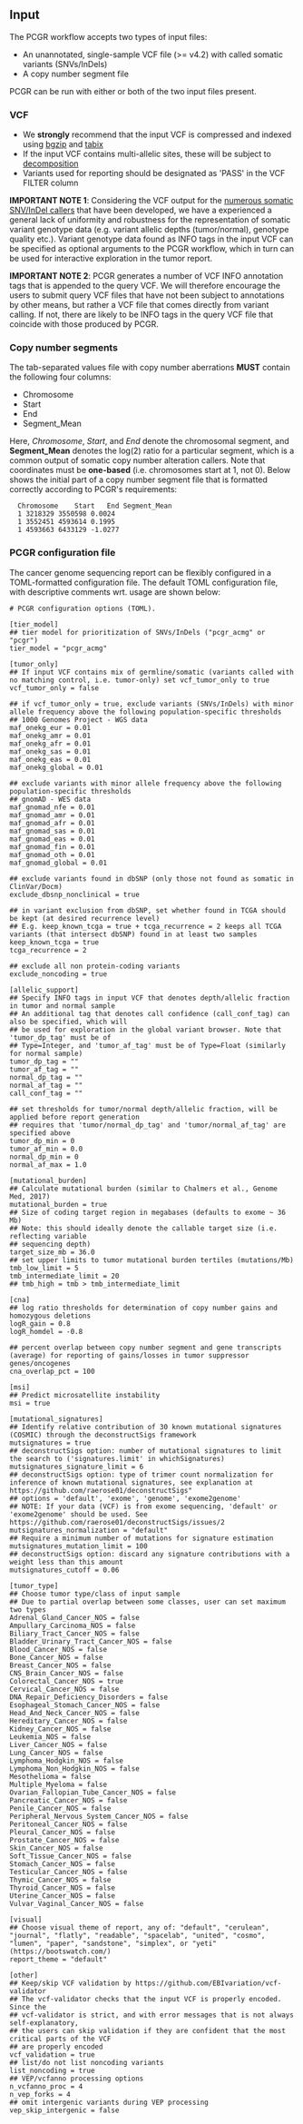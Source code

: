 ## Input

The PCGR workflow accepts two types of input files:

  * An unannotated, single-sample VCF file (>= v4.2) with called somatic variants (SNVs/InDels)
  * A copy number segment file


PCGR can be run with either or both of the two input files present.

### VCF

* We __strongly__ recommend that the input VCF is compressed and indexed using [bgzip](http://www.htslib.org/doc/tabix.html) and [tabix](http://www.htslib.org/doc/tabix.html)
* If the input VCF contains multi-allelic sites, these will be subject to [decomposition](http://genome.sph.umich.edu/wiki/Vt#Decompose)
* Variants used for reporting should be designated as 'PASS' in the VCF FILTER column

__IMPORTANT NOTE 1__: Considering the VCF output for the [numerous somatic SNV/InDel callers](https://www.biostars.org/p/19104/) that have been developed, we have a experienced a general lack of uniformity and robustness for the representation of somatic variant genotype data (e.g. variant allelic depths (tumor/normal), genotype quality etc.). Variant genotype data found as INFO tags in the input VCF can be specified as optional arguments to the PCGR workflow, which in turn can be used for interactive exploration in the tumor report.

__IMPORTANT NOTE 2__: PCGR generates a number of VCF INFO annotation tags that is appended to the query VCF. We will therefore encourage the users to submit query VCF files that have not been subject to annotations by other means, but rather a VCF file that comes directly from variant calling. If not, there are likely to be INFO tags in the query VCF file that coincide with those produced by PCGR.

### Copy number segments

The tab-separated values file with copy number aberrations __MUST__ contain the following four columns:

* Chromosome
* Start
* End
* Segment_Mean

Here, _Chromosome_, _Start_, and _End_ denote the chromosomal segment, and __Segment_Mean__ denotes the log(2) ratio for a particular segment, which is a common output of somatic copy number alteration callers. Note that coordinates must be **one-based** (i.e. chromosomes start at 1, not 0). Below shows the initial part of a copy number segment file that is formatted correctly according to PCGR's requirements:

      Chromosome	Start	End	Segment_Mean
      1 3218329 3550598 0.0024
      1 3552451 4593614 0.1995
      1 4593663 6433129 -1.0277

### PCGR configuration file

The cancer genome sequencing report can be flexibly configured in a TOML-formatted configuration file. The default TOML configuration file, with descriptive comments wrt. usage are shown below:

	# PCGR configuration options (TOML).

	[tier_model]
	## tier model for prioritization of SNVs/InDels ("pcgr_acmg" or "pcgr")
	tier_model = "pcgr_acmg"

	[tumor_only]
	## If input VCF contains mix of germline/somatic (variants called with no matching control, i.e. tumor-only) set vcf_tumor_only to true
	vcf_tumor_only = false

	## if vcf_tumor_only = true, exclude variants (SNVs/InDels) with minor allele frequency above the following population-specific thresholds
	## 1000 Genomes Project - WGS data
	maf_onekg_eur = 0.01
	maf_onekg_amr = 0.01
	maf_onekg_afr = 0.01
	maf_onekg_sas = 0.01
	maf_onekg_eas = 0.01
	maf_onekg_global = 0.01

	## exclude variants with minor allele frequency above the following population-specific thresholds
	## gnomAD - WES data
	maf_gnomad_nfe = 0.01
	maf_gnomad_amr = 0.01
	maf_gnomad_afr = 0.01
	maf_gnomad_sas = 0.01
	maf_gnomad_eas = 0.01
	maf_gnomad_fin = 0.01
	maf_gnomad_oth = 0.01
	maf_gnomad_global = 0.01

	## exclude variants found in dbSNP (only those not found as somatic in ClinVar/Docm)
	exclude_dbsnp_nonclinical = true

	## in variant exclusion from dbSNP, set whether found in TCGA should be kept (at desired recurrence level)
	## E.g. keep_known_tcga = true + tcga_recurrence = 2 keeps all TCGA variants (that intersect dbSNP) found in at least two samples
	keep_known_tcga = true
	tcga_recurrence = 2

	## exclude all non protein-coding variants
	exclude_noncoding = true

	[allelic_support]
	## Specify INFO tags in input VCF that denotes depth/allelic fraction in tumor and normal sample
	## An additional tag that denotes call confidence (call_conf_tag) can also be specified, which will
	## be used for exploration in the global variant browser. Note that 'tumor_dp_tag' must be of
	## Type=Integer, and 'tumor_af_tag' must be of Type=Float (similarly for normal sample)
	tumor_dp_tag = ""
	tumor_af_tag = ""
	normal_dp_tag = ""
	normal_af_tag = ""
	call_conf_tag = ""

	## set thresholds for tumor/normal depth/allelic fraction, will be applied before report generation
	## requires that 'tumor/normal_dp_tag' and 'tumor/normal_af_tag' are specified above
	tumor_dp_min = 0
	tumor_af_min = 0.0
	normal_dp_min = 0
	normal_af_max = 1.0

	[mutational_burden]
	## Calculate mutational burden (similar to Chalmers et al., Genome Med, 2017)
	mutational_burden = true
	## Size of coding target region in megabases (defaults to exome ~ 36 Mb)
	## Note: this should ideally denote the callable target size (i.e. reflecting variable
	## sequencing depth)
	target_size_mb = 36.0
	## set upper limits to tumor mutational burden tertiles (mutations/Mb)
	tmb_low_limit = 5
	tmb_intermediate_limit = 20
	## tmb_high = tmb > tmb_intermediate_limit

	[cna]
	## log ratio thresholds for determination of copy number gains and homozygous deletions
	logR_gain = 0.8
	logR_homdel = -0.8

	## percent overlap between copy number segment and gene transcripts (average) for reporting of gains/losses in tumor suppressor genes/oncogenes
	cna_overlap_pct = 100

	[msi]
	## Predict microsatellite instability
	msi = true

	[mutational_signatures]
	## Identify relative contribution of 30 known mutational signatures (COSMIC) through the deconstructSigs framework
	mutsignatures = true
	## deconstructSigs option: number of mutational signatures to limit the search to ('signatures.limit' in whichSignatures)
	mutsignatures_signature_limit = 6
	## deconstructSigs option: type of trimer count normalization for inference of known mutational signatures, see explanation at https://github.com/raerose01/deconstructSigs"
	## options = 'default', 'exome', 'genome', 'exome2genome'
	## NOTE: If your data (VCF) is from exome sequencing, 'default' or 'exome2genome' should be used. See https://github.com/raerose01/deconstructSigs/issues/2
	mutsignatures_normalization = "default"
	## Require a minimum number of mutations for signature estimation
	mutsignatures_mutation_limit = 100
	## deconstructSigs option: discard any signature contributions with a weight less than this amount
	mutsignatures_cutoff = 0.06

	[tumor_type]
	## Choose tumor type/class of input sample
	## Due to partial overlap between some classes, user can set maximum two types
	Adrenal_Gland_Cancer_NOS = false
	Ampullary_Carcinoma_NOS = false
	Biliary_Tract_Cancer_NOS = false
	Bladder_Urinary_Tract_Cancer_NOS = false
	Blood_Cancer_NOS = false
	Bone_Cancer_NOS = false
	Breast_Cancer_NOS = false
	CNS_Brain_Cancer_NOS = false
	Colorectal_Cancer_NOS = true
	Cervical_Cancer_NOS = false
	DNA_Repair_Deficiency_Disorders = false
	Esophageal_Stomach_Cancer_NOS = false
	Head_And_Neck_Cancer_NOS = false
	Hereditary_Cancer_NOS = false
	Kidney_Cancer_NOS = false
	Leukemia_NOS = false
	Liver_Cancer_NOS = false
	Lung_Cancer_NOS = false
	Lymphoma_Hodgkin_NOS = false
	Lymphoma_Non_Hodgkin_NOS = false
	Mesothelioma = false
	Multiple_Myeloma = false
	Ovarian_Fallopian_Tube_Cancer_NOS = false
	Pancreatic_Cancer_NOS = false
	Penile_Cancer_NOS = false
	Peripheral_Nervous_System_Cancer_NOS = false
	Peritoneal_Cancer_NOS = false
	Pleural_Cancer_NOS = false
	Prostate_Cancer_NOS = false
	Skin_Cancer_NOS = false
	Soft_Tissue_Cancer_NOS = false
	Stomach_Cancer_NOS = false
	Testicular_Cancer_NOS = false
	Thymic_Cancer_NOS = false
	Thyroid_Cancer_NOS = false
	Uterine_Cancer_NOS = false
	Vulvar_Vaginal_Cancer_NOS = false

	[visual]
	## Choose visual theme of report, any of: "default", "cerulean", "journal", "flatly", "readable", "spacelab", "united", "cosmo", "lumen", "paper", "sandstone", "simplex", or "yeti" (https://bootswatch.com/)
	report_theme = "default"

	[other]
	## Keep/skip VCF validation by https://github.com/EBIvariation/vcf-validator
	## The vcf-validator checks that the input VCF is properly encoded. Since the
	## vcf-validator is strict, and with error messages that is not always self-explanatory,
	## the users can skip validation if they are confident that the most critical parts of the VCF
	## are properly encoded
	vcf_validation = true
	## list/do not list noncoding variants
	list_noncoding = true
	## VEP/vcfanno processing options
	n_vcfanno_proc = 4
	n_vep_forks = 4
	## omit intergenic variants during VEP processing
	vep_skip_intergenic = false
